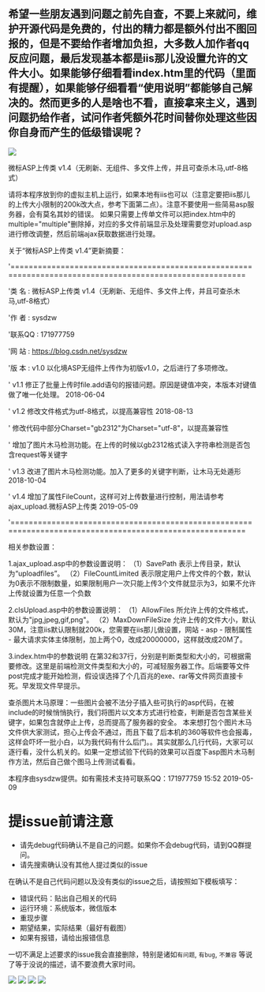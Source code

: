 ## 希望一些朋友遇到问题之前先自查，不要上来就问，维护开源代码是免费的，付出的精力都是额外付出不图回报的，但是不要给作者增加负担，大多数人加作者qq反应问题，最后发现基本都是iis那儿没设置允许的文件大小。如果能够仔细看看index.htm里的代码（里面有提醒），如果能够仔细看看“使用说明”都能够自己解决的。然而更多的人是啥也不看，直接拿来主义，遇到问题扔给作者，试问作者凭额外花时间替你处理这些因你自身而产生的低级错误呢？
![](https://img-bbs.csdn.net/upload/202003/27/1585299033_785682.png)


微标ASP上传类 v1.4（无刷新、无组件、多文件上传，并且可查杀木马,utf-8格式）

请将本程序放到你的虚拟主机上运行，如果本地有iis也可以（注意定要把iis那儿的上传大小限制的200k改大点，参考下面第二点）。注意不要使用一些简易asp服务器，会有莫名其妙的错误。
如果只需要上传单文件可以把index.htm中的multiple="multiple"删除掉，对应的多文件前端显示及处理需要您对upload.asp进行修改调整，然后前端ajax获取数据进行处理。

关于“微标ASP上传类 v1.4”更新摘要：

'=========================================================================================================

'类  名 : 微标ASP上传类 v1.4（无刷新、无组件、多文件上传，并且可查杀木马,utf-8格式）

'作  者 : sysdzw

'联系QQ : 171977759

'网  站 : https://blog.csdn.net/sysdzw

'版  本 : v1.0 以化境ASP无组件上传作为初版v1.0，之后进行了多项修改。

'          v1.1 修正了批量上传时file.add语句的报错问题。原因是键值冲突，本版本对键值做了唯一化处理。		2018-06-04

'          v1.2 修改文件格式为utf-8格式，以提高兼容性												2018-08-13

'               修改代码中部分Charset="gb2312"为Charset="utf-8"，以提高兼容性

'               增加了图片木马检测功能。在上传的时候以gb2312格式读入字符串检测是否包含request等关键字

'          v1.3 改进了图片木马检测功能。加入了更多的关键字判断，让木马无处遁形						2018-10-04

'          v1.4 增加了属性FileCount，这样可对上传数量进行控制，用法请参考ajax_upload.微标ASP上传类	2019-05-09

'=========================================================================================================


相关参数设置：

1.ajax_upload.asp中的参数设置说明：
（1）SavePath 表示上传目录，默认为“uploadfiles”。
（2）FileCountLimited 表示限定用户上传文件的个数，默认为0表示不限制数量，如果限制用户一次只能上传3个文件就显示为3，如果不允许上传就设置为任意一个负数

2.clsUpload.asp中的参数设置说明：
（1）AllowFiles 所允许上传的文件格式，默认为"jpg,jpeg,gif,png"。
（2）MaxDownFileSize 允许上传的文件大小，默认30M，注意iis默认限制就200k，您需要在iis那儿做设置，网站 - asp - 限制属性 - 最大请求实体主体限制，加上两个0，改成20000000，这样就改成20M了。

3.index.htm中的参数说明
在第32和37行，分别是判断类型和大小的，可根据需要修改。这里是前端检测文件类型和大小的，可减轻服务器工作。后端要等文件post完成才能开始检测，假设误选择了个几百兆的exe、rar等文件网页直接卡死。早发现文件早提示。


查杀图片木马原理：一些图片会被不法分子插入些可执行的asp代码，在被include的时候悄悄执行，我们将图片以文本方式进行检查，判断是否包含某些关键字，如果包含就停止上传，总而提高了服务器的安全。
本来想打包个图片木马文件供大家测试，担心上传会不通过，而且下载了后本机的360等软件也会报毒，这样会吓坏一批小白，以为我代码有什么后门。。其实就那么几行代码，大家可以逐行看，没什么机关的。如果一定想试验下代码的效果可以百度下asp图片木马制作方法，然后自己做个图马上传测试看看。


本程序由sysdzw提供。如有需技术支持可联系QQ：171977759
15:52 2019-05-09


# 提issue前请注意

- 请先debug代码确认不是自己的问题。如果你不会debug代码，请到QQ群提问。
- 请先搜索确认没有其他人提过类似的issue

在确认不是自己代码问题以及没有类似的issue之后，请按照如下模板填写：

- 错误代码：贴出自己相关的代码
- 运行环境：系统版本，微信版本
- 重现步骤
- 期望结果，实际结果（最好有截图）
- 如果有报错，请给出报错信息

一切不满足上述要求的issue我会直接删除，特别是诸如`有问题`, `有bug`, `不兼容` 等说了等于没说的描述，请不要浪费大家时间。


![](https://img-bbs.csdn.net/upload/202003/26/1585217487_243516.png)
![](https://img-bbs.csdn.net/upload/202003/26/1585217487_476064.png)
![](https://img-bbs.csdn.net/upload/202003/26/1585235433_366956.jpg)
![](https://img-bbs.csdn.net/upload/202003/26/1585235432_891699.jpg)
